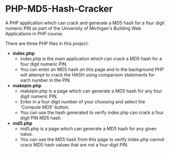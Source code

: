 # PHP-MD5-Hash-Cracker
A PHP application which can crack and generate a MD5 hash for a four digit numeric PIN as part of the University of Michigan's Building Web Applications in PHP course.

There are three PHP files in this project: 
  - **index.php**
      -  index.php is the main application which can crack a MD5 hash for a four digit numeric PIN.
      -  You can enter an MD5 hash on this page and in the background PHP will attempt to crack the HASH using comparison statements for each number in the PIN.
  - **makepin.php**
      -   makepin.php is a page which can generate a MD5 hash for any four digit numeric PIN.
      -   Enter in a four digit number of your choosing and select the 'Compute MD5' button.
      -   You can use the hash generated to verify index.php can crack a four digit PIN MD5 hash.
  - **md5.php**
      -   md5.php is a page which can generate a MD5 hash for any given value.
      -   You can use the MD5 hash from this page to verify index.php cannot crack MD5 hash values that are not a four digit PIN.
